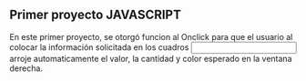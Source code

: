 ## Primer proyecto JAVASCRIPT 

En este primer proyecto, se otorgó funcion al Onclick para que el usuario al colocar la información solicitada en los cuadros <input> arroje automaticamente el valor, la cantidad y color esperado en la ventana derecha. 